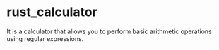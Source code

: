 # rust_calculator
It is a calculator that allows you to perform basic arithmetic operations using regular expressions.
